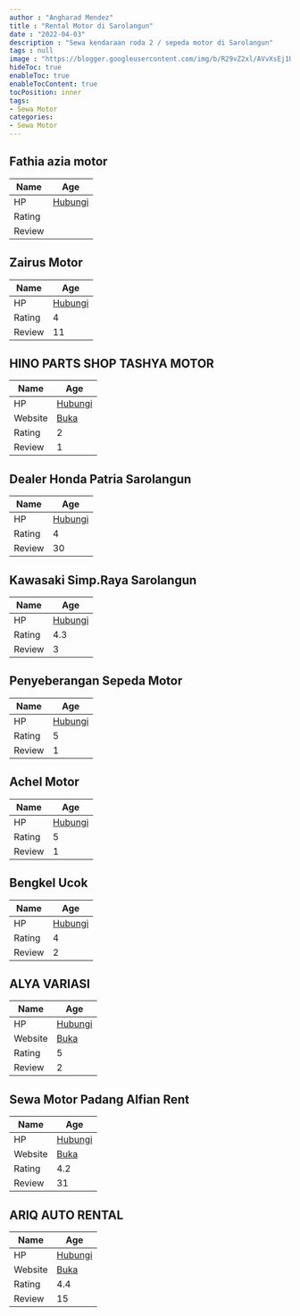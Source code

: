 ```yaml
---
author : "Angharad Mendez"
title : "Rental Motor di Sarolangun"
date : "2022-04-03"
description : "Sewa kendaraan roda 2 / sepeda motor di Sarolangun"
tags : null
image : "https://blogger.googleusercontent.com/img/b/R29vZ2xl/AVvXsEj1Uvcx9uL63iL3vnk7g2Y7_bOJ3SV13DDByzwZ88NHSmGGDKlUM7iAUTSTvCZRGHZpeMQHOXxG_En-owBjWn2UqccG2JtEflPNGcuJiryiAbZAABg21Nu9T-a4psDy4jp5lt-X81pmZttHC9A3bqhqx4ri4dS-YHwzRGbqn-fEvPWyIsoDtQr61ne5oQ/w300-h200/rental-motor-di-sarolangun.png"
hideToc: true
enableToc: true
enableTocContent: true
tocPosition: inner
tags:
- Sewa Motor
categories:
- Sewa Motor
---
```



## Fathia azia motor

Name | Age
--------|------
HP | [Hubungi](https://pcandroidplayer.blogspot.com/?clayads=https://getnumber.ndower.dev?phone=MDgyMzEyNDI0NTQ4)
Rating | 
Review | 


## Zairus Motor

Name | Age
--------|------
HP | [Hubungi](https://pcandroidplayer.blogspot.com/?clayads=https://getnumber.ndower.dev?phone=MDg1Mzc0MTg5MTg2)
Rating | 4
Review | 11


## HINO PARTS SHOP TASHYA MOTOR

Name | Age
--------|------
HP | [Hubungi](https://pcandroidplayer.blogspot.com/?clayads=https://getnumber.ndower.dev?phone=MDc0NTkxODYw)
Website | [Buka](https://pcandroidplayer.blogspot.com/?clayads=aHR0cDovL3d3dy5oaW5vLmNvLmlkLw==) 
Rating | 2
Review | 1


## Dealer Honda Patria Sarolangun

Name | Age
--------|------
HP | [Hubungi](https://pcandroidplayer.blogspot.com/?clayads=https://getnumber.ndower.dev?phone=MDg1MzgyNjQ2NTgz)
Rating | 4
Review | 30


## Kawasaki Simp.Raya Sarolangun

Name | Age
--------|------
HP | [Hubungi](https://pcandroidplayer.blogspot.com/?clayads=https://getnumber.ndower.dev?phone=MDgxMzczMjY2MzA4)
Rating | 4.3
Review | 3


## Penyeberangan Sepeda Motor

Name | Age
--------|------
HP | [Hubungi](https://pcandroidplayer.blogspot.com/?clayads=https://getnumber.ndower.dev?phone=)
Rating | 5
Review | 1


## Achel Motor

Name | Age
--------|------
HP | [Hubungi](https://pcandroidplayer.blogspot.com/?clayads=https://getnumber.ndower.dev?phone=MDgxMzY3MjYwNjI3)
Rating | 5
Review | 1


## Bengkel Ucok

Name | Age
--------|------
HP | [Hubungi](https://pcandroidplayer.blogspot.com/?clayads=https://getnumber.ndower.dev?phone=MDgxMzczMjExNzIx)
Rating | 4
Review | 2


## ALYA VARIASI

Name | Age
--------|------
HP | [Hubungi](https://pcandroidplayer.blogspot.com/?clayads=https://getnumber.ndower.dev?phone=MDg1MjY3MDk2MDY5)
Website | [Buka](https://pcandroidplayer.blogspot.com/?clayads=aHR0cHM6Ly93d3cuaW5zdGFncmFtLmNvbS9wL0IzRDRqUm9uQUxmLw==) 
Rating | 5
Review | 2


## Sewa Motor Padang Alfian Rent

Name | Age
--------|------
HP | [Hubungi](https://pcandroidplayer.blogspot.com/?clayads=https://getnumber.ndower.dev?phone=MDg1Mzc2MzIxNjA2)
Website | [Buka](https://pcandroidplayer.blogspot.com/?clayads=aHR0cHM6Ly9zZXdhbW90b3JwYWRhbmcud29yZHByZXNzLmNvbS8=) 
Rating | 4.2
Review | 31


## ARIQ AUTO RENTAL

Name | Age
--------|------
HP | [Hubungi](https://pcandroidplayer.blogspot.com/?clayads=https://getnumber.ndower.dev?phone=MDgxMzY2MjQxOTk2)
Website | [Buka](https://pcandroidplayer.blogspot.com/?clayads=aHR0cHM6Ly9yZW50YWxtb2JpbGRpc3VuZ2FpcGVudWgud29yZHByZXNzLmNvbS8=) 
Rating | 4.4
Review | 15



